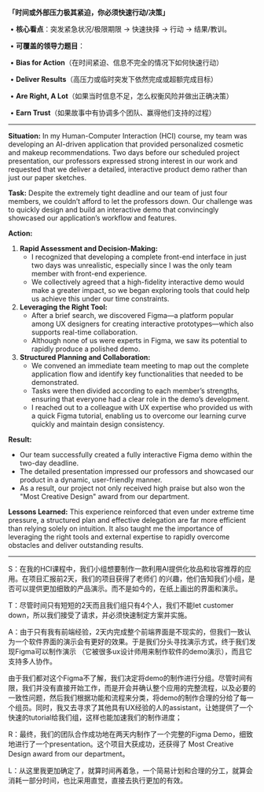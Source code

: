 **「时间或外部压力极其紧迫，你必须快速行动/决策」**

​	•	**核心看点**：突发紧急状况/极限期限 -> 快速抉择 -> 行动 -> 结果/教训。

​	•	**可覆盖的领导力题目**：

​	•	**Bias for Action**（在时间紧迫、信息不完全的情况下如何快速行动）

​	•	**Deliver Results**（高压力或临时突发下依然完成或超额完成目标）

​	•	**Are Right, A Lot**（如果当时信息不足，怎么权衡风险并做出正确决策）

​	•	**Earn Trust**（如果故事中有协调多个团队、赢得他们支持的过程）

------

**Situation:**
In my Human-Computer Interaction (HCI) course, my team was developing an AI-driven application that provided personalized cosmetic and makeup recommendations. Two days before our scheduled project presentation, our professors expressed strong interest in our work and requested that we deliver a detailed, interactive product demo rather than just our paper sketches.

**Task:**
Despite the extremely tight deadline and our team of just four members, we couldn’t afford to let the professors down. Our challenge was to quickly design and build an interactive demo that convincingly showcased our application’s workflow and features.

**Action:**

1. **Rapid Assessment and Decision-Making:**
   - I recognized that developing a complete front-end interface in just two days was unrealistic, especially since I was the only team member with front-end experience.
   - We collectively agreed that a high-fidelity interactive demo would make a greater impact, so we began exploring tools that could help us achieve this under our time constraints.
2. **Leveraging the Right Tool:**
   - After a brief search, we discovered Figma—a platform popular among UX designers for creating interactive prototypes—which also supports real-time collaboration.
   - Although none of us were experts in Figma, we saw its potential to rapidly produce a polished demo.
3. **Structured Planning and Collaboration:**
   - We convened an immediate team meeting to map out the complete application flow and identify key functionalities that needed to be demonstrated.
   - Tasks were then divided according to each member’s strengths, ensuring that everyone had a clear role in the demo’s development.
   - I reached out to a colleague with UX expertise who provided us with a quick Figma tutorial, enabling us to overcome our learning curve quickly and maintain design consistency.

**Result:**

- Our team successfully created a fully interactive Figma demo within the two-day deadline.
- The detailed presentation impressed our professors and showcased our product in a dynamic, user-friendly manner.
- As a result, our project not only received high praise but also won the "Most Creative Design" award from our department.

**Lessons Learned:**
This experience reinforced that even under extreme time pressure, a structured plan and effective delegation are far more efficient than relying solely on intuition. It also taught me the importance of leveraging the right tools and external expertise to rapidly overcome obstacles and deliver outstanding results.

------

S：在我的HCI课程中，我们小组想要制作一款利用AI提供化妆品和妆容推荐的应用。在项目汇报前2天，我们的项目获得了老师们 的兴趣，他们告知我们小组，是否可以提供更加细致的产品演示。而不是如今的，在纸上画出的界面和演示。

T：尽管时间只有短短的2天而且我们组只有4个人，我们不能let customer down，所以我们接受了请求，并必须快速制定方案并实施。

A：由于只有我有前端经验，2天内完成整个前端界面是不现实的，但我们一致认为一个软件界面的演示会有更好的效果。于是我们分头寻找演示方式，终于我们发现Figma可以制作演示 （它被很多ux设计师用来制作软件的demo演示），而且它支持多人协作。

由于我们都对这个Figma不了解，我们决定将demo的制作进行分组。尽管时间有限，我们并没有直接开始工作，而是开会并确认整个应用的完整流程，以及必要的一致性问题，然后我们根据功能和流程来分类，将demo的制作合理的分给了每一个组员。同时，我又去寻求了其他具有UX经验的人的assistant，让她提供了一个快速的tutorial给我们组，这样也能加速我们的制作进度；

R：最终，我们的团队合作成功地在两天内制作了一个完整的Figma Demo，细致地进行了一个presentation。这个项目大获成功，还获得了 Most Creative Design award from our department。

L：从这里我更加确定了，就算时间再着急，一个简易计划和合理的分工，就算会消耗一部分时间，也比采用直觉，直接去执行更加的有效。
